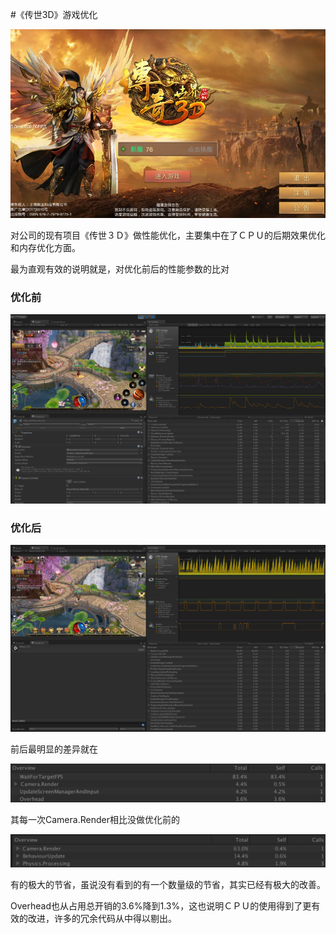 #《传世3D》游戏优化

![wol3d_intro](wol3d_intro.png)



对公司的现有项目《传世３Ｄ》做性能优化，主要集中在了ＣＰＵ的后期效果优化和内存优化方面。

最为直观有效的说明就是，对优化前后的性能参数的比对

### 优化前

![beforeMix](beforeMix.png)

### 优化后

![after_mix](after_mix.png)



前后最明显的差异就在

![after_args](after_args.png)

其每一次Camera.Render相比没做优化前的

![before_args](before_args.png)

有的极大的节省，虽说没有看到的有一个数量级的节省，其实已经有极大的改善。

Overhead也从占用总开销的3.6%降到1.3%，这也说明ＣＰＵ的使用得到了更有效的改进，许多的冗余代码从中得以剔出。